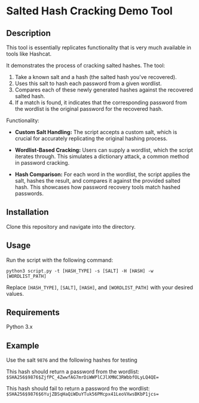 # Salted Hash Cracking Demo Tool

## Description
This tool is essentially replicates functionality that is very much available in tools like Hashcat.

It demonstrates the process of cracking salted hashes. The tool:

1. Take a known salt and a hash (the salted hash you've recovered).
2. Uses this salt to hash each password from a given wordlist.
3. Compares each of these newly generated hashes against the recovered salted hash.
4. If a match is found, it indicates that the corresponding password from the wordlist is the original password for the recovered hash.


Functionality:

- **Custom Salt Handling:** The script accepts a custom salt, which is crucial for accurately replicating the original hashing process.

- **Wordlist-Based Cracking:** Users can supply a wordlist, which the script iterates through. This simulates a dictionary attack, a common method in password cracking.

- **Hash Comparison:** For each word in the wordlist, the script applies the salt, hashes the result, and compares it against the provided salted hash. This showcases how password recovery tools match hashed passwords.

## Installation
Clone this repository and navigate into the directory.

## Usage
Run the script with the following command:

`python3 script.py -t [HASH_TYPE] -s [SALT] -H [HASH] -w [WORDLIST_PATH]`

Replace `[HASH_TYPE]`, `[SALT]`, `[HASH]`, and `[WORDLIST_PATH]` with your desired values.

## Requirements
Python 3.x

## Example

Use the salt `9876` and the following hashes for testing

This hash should return a password from the wordlist: `$SHA256$9876$ZjfPC_4ZwwfAG7mrDiWWPlCJlXMNC3RWbbfOLyLQ4QE=`

This hash should fail to return a password fro the wordlist: `$SHA256$9876$6YujZBSqHaQiWDuYTuk56PMcpx41LeoVXwsBKbP1jcs=`



